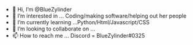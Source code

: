 - 👋 Hi, I’m @BlueZylinder
- 👀 I’m interested in ... Coding/making software/helping out her people 
- 🌱 I’m currently learning ...Python/Html/Javascript/CSS
- 💞️ I’m looking to collaborate on ... 
- 📫 How to reach me ... Discord = BlueZylinder#0325

<!---
BlueZylinder/BlueZylinder is a ✨ special ✨ repository because its `README.md` (this file) appears on your GitHub profile.
You can click the Preview link to take a look at your changes.
--->
